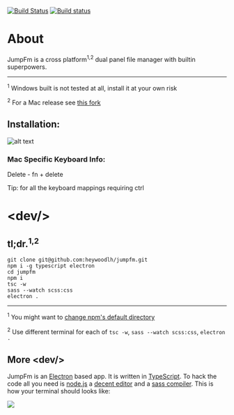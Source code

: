 [![Build Status](https://travis-ci.org/Gilad-Kutiel-App/jumpfm.svg?branch=master)](https://travis-ci.org/Gilad-Kutiel-App/jumpfm)  [![Build status](https://ci.appveyor.com/api/projects/status/g9ggpk5578fq56x2?svg=true)](https://ci.appveyor.com/project/gkutiel/jumpfm) 

# About

JumpFm is a cross platform<sup>1,2</sup> dual panel file manager with builtin superpowers. 

----
<sup>1</sup>
Windows built is not tested at all, install it at your own risk

<sup>2</sup>
For a Mac release see [this fork](https://github.com/heywoodlh/jumpfm)


## Installation:

![alt text](https://raw.githubusercontent.com/heywoodlh/jumpfm/master/misc/install.gif) 

### Mac Specific Keyboard Info:
Delete - fn + delete

Tip: for all the keyboard mappings requiring ctrl

# \<dev/\>

## tl;dr.<sup>1,2</sup>
```
git clone git@github.com:heywoodlh/jumpfm.git
npm i -g typescript electron
cd jumpfm
npm i
tsc -w
sass --watch scss:css
electron .
```
---
<sup>1</sup>
You might want to [change npm's default directory](https://docs.npmjs.com/getting-started/fixing-npm-permissions#option-2-change-npms-default-directory-to-another-directory)

<sup>2</sup>
Use different terminal for each of  ```tsc -w```, ```sass --watch scss:css```, ```electron .```

## More \<dev/\>

JumpFm is an [Electron](https://electron.atom.io/) based app.
It is written in [TypeScript](https://www.typescriptlang.org/).
To hack the code all you need is [node.js](https://nodejs.org/en/) a
[decent editor](http://bit.ly/2wHIoSz) and a [sass compiler](http://sass-lang.com/).
This is how your terminal should looks like:

![](/misc/dev.png)



